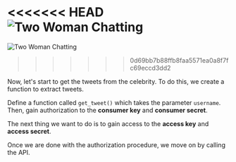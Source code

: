 <!--title={Obtaining Tweet Data}-->

<<<<<<< HEAD
![Two Woman Chatting](https://camo.githubusercontent.com/3759b7099cb3506adb9b3aa10113a9e00dc1bd56/68747470733a2f2f696d616765732e706578656c732e636f6d2f70686f746f732f313331313531382f706578656c732d70686f746f2d313331313531382e6a7065673f6175746f3d636f6d70726573732663733d74696e797372676226683d37353026773d31323630)
=======
![Two Woman Chatting](https://images.pexels.com/photos/1311518/pexels-photo-1311518.jpeg?auto=compress&cs=tinysrgb&h=750&w=1260)
>>>>>>> 0d69bb7b88ffb8faa5571ea0a8f7fc69eccd3dd2

Now, let's start to get the tweets from the celebrity. To do this, we create a function to extract tweets. 

Define a function called `get_tweet()` which takes the parameter `username`. Then, gain authorization to the **consumer key** and **consumer secret**.

The next thing we want to do is to gain access to the **access key** and **access secret**.

Once we are done with the authorization procedure, we move on by calling the API.



